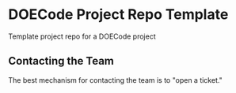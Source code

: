 # DOECode Project Repo Template
Template project repo for a DOECode project

## Contacting the Team
The best mechanism for contacting the team is to "open a ticket."